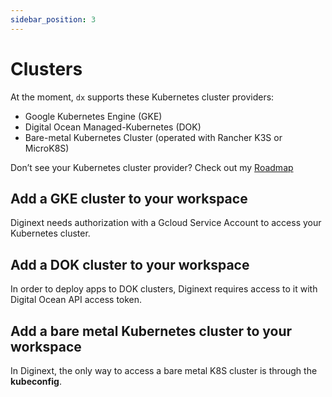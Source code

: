 ```yaml
---
sidebar_position: 3
---
```


# Clusters

At the moment, `dx` supports these Kubernetes cluster providers:

- Google Kubernetes Engine (GKE)
- Digital Ocean Managed-Kubernetes (DOK)
- Bare-metal Kubernetes Cluster (operated with Rancher K3S or MicroK8S)

Don’t see your Kubernetes cluster provider? Check out my [Roadmap](https://www.notion.so/Roadmap-6a8266c2929c48ad8d4c11c954e9d852?pvs=21) 

## Add a GKE cluster to your workspace

Diginext needs authorization with a Gcloud Service Account to access your Kubernetes cluster.

## Add a DOK cluster to your workspace

In order to deploy apps to DOK clusters, Diginext requires access to it with Digital Ocean API access token.

## Add a bare metal Kubernetes cluster to your workspace

In Diginext, the only way to access a bare metal K8S cluster is through the **kubeconfig**.